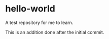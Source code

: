 # hello-world
A test repository for me to learn.

This is an addition done after the initial commit.
